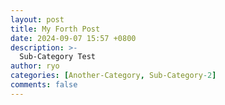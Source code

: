 ```yaml
---
layout: post
title: My Forth Post
date: 2024-09-07 15:57 +0800
description: >-
  Sub-Category Test
author: ryo
categories: [Another-Category, Sub-Category-2]
comments: false
---
```

